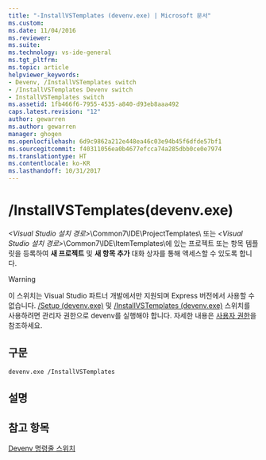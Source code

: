 ```yaml
---
title: "-InstallVSTemplates (devenv.exe) | Microsoft 문서"
ms.custom: 
ms.date: 11/04/2016
ms.reviewer: 
ms.suite: 
ms.technology: vs-ide-general
ms.tgt_pltfrm: 
ms.topic: article
helpviewer_keywords:
- Devenv, /InstallVSTemplates switch
- /InstallVSTemplates Devenv switch
- InstallVSTemplates switch
ms.assetid: 1fb466f6-7955-4535-a840-d93eb8aaa492
caps.latest.revision: "12"
author: gewarren
ms.author: gewarren
manager: ghogen
ms.openlocfilehash: 6d9c9862a212e448ea46c03e94b45f6dfde57bf1
ms.sourcegitcommit: f40311056ea0b4677efcca74a285dbb0ce0e7974
ms.translationtype: HT
ms.contentlocale: ko-KR
ms.lasthandoff: 10/31/2017
---
```

# <a name="installvstemplates-devenvexe"></a>/InstallVSTemplates(devenv.exe)
*\<Visual Studio 설치 경로>*\Common7\IDE\ProjectTemplates\ 또는 *\<Visual Studio 설치 경로>*\Common7\IDE\ItemTemplates\에 있는 프로젝트 또는 항목 템플릿을 등록하여 **새 프로젝트** 및 **새 항목 추가** 대화 상자를 통해 액세스할 수 있도록 합니다.  
  
> [!WARNING]
>  이 스위치는 Visual Studio 파트너 개발에서만 지원되며 Express 버전에서 사용할 수 없습니다. [/Setup (devenv.exe)](../../ide/reference/setup-devenv-exe.md) 및 [/InstallVSTemplates (devenv.exe)](../../ide/reference/installvstemplates-devenv-exe.md) 스위치를 사용하려면 관리자 권한으로 devenv를 실행해야 합니다. 자세한 내용은 [사용자 권한](../../ide/user-permissions-and-visual-studio.md)을 참조하세요.  
  
## <a name="syntax"></a>구문  
  
```  
devenv.exe /InstallVSTemplates  
```  
  
## <a name="remarks"></a>설명  
  
## <a name="see-also"></a>참고 항목  
 [Devenv 명령줄 스위치](../../ide/reference/devenv-command-line-switches.md)